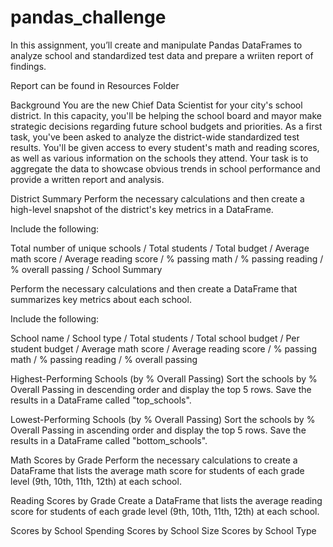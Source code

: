 # pandas_challenge
In this assignment, you’ll create and manipulate Pandas DataFrames to analyze school and standardized test data and prepare a wriiten report of findings.

Report can be found in Resources Folder

Background
You are the new Chief Data Scientist for your city's school district. 
In this capacity, you'll be helping the school board and mayor make strategic decisions regarding future school budgets and priorities.
As a first task, you've been asked to analyze the district-wide standardized test results. 
You'll be given access to every student's math and reading scores, as well as various information on the schools they attend. 
Your task is to aggregate the data to showcase obvious trends in school performance and provide a written report and analysis.



District Summary
Perform the necessary calculations and then create a high-level snapshot of the district's key metrics in a DataFrame.

Include the following:

Total number of unique schools / Total students / Total budget / Average math score / Average reading score / % passing math / % passing reading / % overall passing / School Summary

Perform the necessary calculations and then create a DataFrame that summarizes key metrics about each school.

Include the following:

School name / School type / Total students / Total school budget / Per student budget / Average math score / Average reading score / % passing math / % passing reading / % overall passing 

Highest-Performing Schools (by % Overall Passing)
Sort the schools by % Overall Passing in descending order and display the top 5 rows.
Save the results in a DataFrame called "top_schools".

Lowest-Performing Schools (by % Overall Passing)
Sort the schools by % Overall Passing in ascending order and display the top 5 rows.
Save the results in a DataFrame called "bottom_schools".

Math Scores by Grade
Perform the necessary calculations to create a DataFrame that lists the average math score for students of each grade level (9th, 10th, 11th, 12th) at each school.

Reading Scores by Grade
Create a DataFrame that lists the average reading score for students of each grade level (9th, 10th, 11th, 12th) at each school.

Scores by School Spending
Scores by School Size
Scores by School Type
